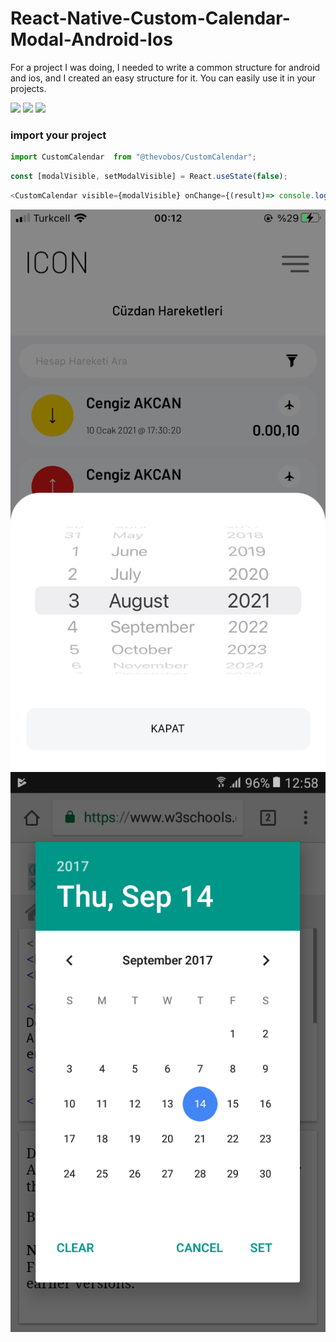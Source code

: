 # React-Native-Custom-Calendar-Modal-Android-Ios
For a project I was doing, I needed to write a common structure for android and ios, and I created an easy structure for it. You can easily use it in your projects.

![](	https://img.shields.io/github/forks/thevobos/CustomCalendar)  ![](https://img.shields.io/github/stars/thevobos/CustomCalendar) ![](https://img.shields.io/github/issues/thevobos/CustomCalendar)

### import your project

```javascript
import CustomCalendar  from "@thevobos/CustomCalendar";
```

```javascript
const [modalVisible, setModalVisible] = React.useState(false);
```

```javascript
<CustomCalendar visible={modalVisible} onChange={(result)=> console.log(result) } onClose={(response)=>setModalVisible(response)} />
```

![](https://raw.githubusercontent.com/thevobos/CustomCalendar/main/IMG_0433.PNG) ![](https://raw.githubusercontent.com/thevobos/CustomCalendar/main/b4OBx.png) 
